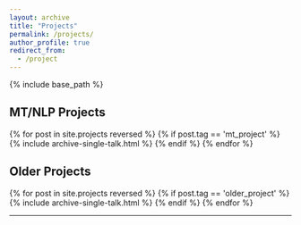 ```yaml
---
layout: archive
title: "Projects"
permalink: /projects/
author_profile: true
redirect_from:
  - /project
---
```


{% include base_path %}

<h2 class="archive__subtitle">MT/NLP Projects</h2> 
{% for post in site.projects reversed %}
  {% if post.tag == 'mt_project' %}
    {% include archive-single-talk.html %}
  {% endif %}
{% endfor %}

<h2 class="archive__subtitle">Older Projects</h2> 
{% for post in site.projects reversed %}
  {% if post.tag == 'older_project' %}
    {% include archive-single-talk.html %}
  {% endif %}
{% endfor %}

<hr/>

